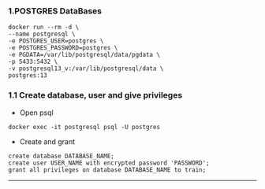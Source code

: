 ### 1.POSTGRES DataBases 

```
docker run --rm -d \
--name postgresql \
-e POSTGRES_USER=postgres \
-e POSTGRES_PASSWORD=postgres \
-e PGDATA=/var/lib/postgresql/data/pgdata \
-p 5433:5432 \
-v postgresql13_v:/var/lib/postgresql/data \
postgres:13
```

### 1.1 Create database, user and give privileges

- Open psql  
```
docker exec -it postgresql psql -U postgres 
```

- Create and grant
```
create database DATABASE_NAME;
create user USER_NAME with encrypted password 'PASSWORD';
grant all privileges on database DATABASE_NAME to train;
```

-------------------------------------------------------------------------------------------------------------------------------------------------------------------------
